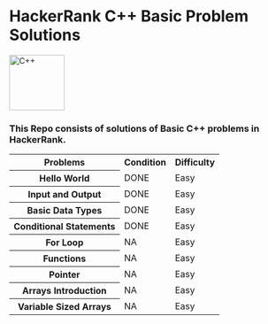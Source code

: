 <style>

</style>

<h1> HackerRank C++ Basic Problem Solutions </h1>

<img src ="https://imgs.search.brave.com/PYZz2YzOKrPWNm37OmwY-z5TACh-oT68Ri5swL339Pw/rs:fit:1200:1200:1/g:ce/aHR0cHM6Ly9zZHRp/bWVzLmNvbS93cC1j/b250ZW50L3VwbG9h/ZHMvMjAxOC8wMy9j/cHBwcC5wbmc" alt="C++" height="100" width="100">

<br>

<h3>This Repo consists of solutions of Basic C++ problems in HackerRank. </h3>


<table>
  <tr>
    <th>Problems</th>
    <th>Condition</th>
    <th>Difficulty</th>
  </tr>
  <tr>
    <th>Hello World</th>
    <td>DONE</td>
    <td>Easy</td>
  </tr>
  <tr>
    <th>Input and Output</th>
    <td>DONE</td>
    <td>Easy</td>
  </tr>
  <tr>
    <th>Basic Data Types</th>
    <td>DONE</td>
    <td>Easy</td>
  </tr>
  <tr>
    <th>Conditional Statements</th>
    <td>DONE</td>
    <td>Easy</td>
  </tr>
  <tr>
    <th>For Loop</th>
    <td>NA</td>
    <td>Easy</td>
  </tr>
  <tr>
    <th>Functions</th>
    <td>NA</td>
    <td>Easy</td>
  </tr>
  <tr>
    <th>Pointer</th>
    <td>NA</td>
    <td>Easy</td>
  </tr>
  <tr>
    <th>Arrays Introduction</th>
    <td>NA</td>
    <td>Easy</td>
  </tr>
  <tr>
    <th>Variable Sized Arrays</th>
    <td>NA</td>
    <td>Easy</td>
  </tr>
</table>
